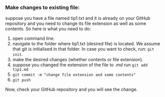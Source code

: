 ### Make changes to existing file:

suppose you have a file named tip1.txt and it is already on your GitHub repository and you need to change its file extension as well as some contents. So here is what you need to do:

1. open command line.
2. navigate to the folder where tip1.txt (desired file) is located.
We assume that git is initialised in that folder. In case you want to check, run: `git init`.
3. make the desired changes (whether contents or file extension).
4. suppose you changed the extension of the file to *.md* run `git add tip1.md`
5. `git commit -m "change file extension and some contents" `
6. `git push`

Now, check your GitHub repository and you will see the change.

